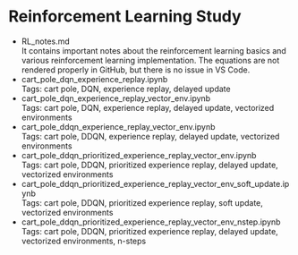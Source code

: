 # Reinforcement Learning Study

- RL_notes.md<br>
    It contains important notes about the reinforcement learning basics and various reinforcement learning implementation.
    The equations are not rendered properly in GitHub, but there is no issue in VS Code.
- cart_pole_dqn_experience_replay.ipynb<br>
    Tags: cart pole, DQN, experience replay, delayed update
- cart_pole_dqn_experience_replay_vector_env.ipynb<br>
    Tags: cart pole, DQN, experience replay, delayed update, vectorized environments
- cart_pole_ddqn_experience_replay_vector_env.ipynb<br>
    Tags: cart pole, DDQN, experience replay, delayed update, vectorized environments
- cart_pole_ddqn_prioritized_experience_replay_vector_env.ipynb<br>
    Tags: cart pole, DDQN, prioritized experience replay, delayed update, vectorized environments
- cart_pole_ddqn_prioritized_experience_replay_vector_env_soft_update.ipynb<br>
    Tags: cart pole, DDQN, prioritized experience replay, soft update, vectorized environments
- cart_pole_ddqn_prioritized_experience_replay_vector_env_nstep.ipynb
    Tags: cart pole, DDQN, prioritized experience replay, delayed update, vectorized environments, n-steps